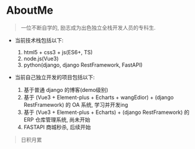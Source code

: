 # AboutMe

> 一位不断自学的, 励志成为出色独立全栈开发人员的专科生.

- 当前技术栈包括以下:
  1. html5 + css3 + js(ES6+, TS)
  2. node.js(Vue3)
  3. python(django, django RestFramework, FastAPI)

- 当前自己独立开发的项目包括以下:
  1. 基于普通 django 的博客(demo级别)
  2. 基于 (Vue3 + Element-plus + Echarts + wangEdior) + (django RestFramework) 的 OA 系统, 学习并开发ing
  3. 基于 (Vue3 + Element-plus + Echarts) +  (django RestFramework) 的 ERP 仓库管理系统, 尚未开始
  4. FASTAPI 商城秒杀, 后续开始
 
> 日积月累
